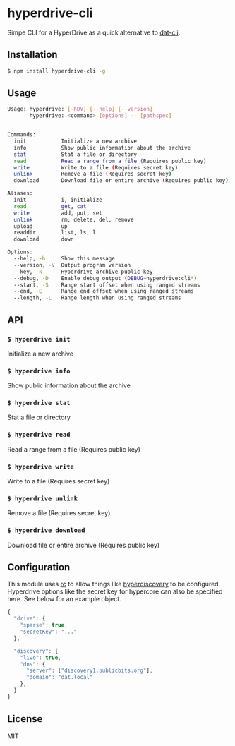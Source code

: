hyperdrive-cli
==============

Simpe CLI for a HyperDrive as a quick alternative to
[dat-cli](https://github.com/datproject/dat).

## Installation

```sh
$ npm install hyperdrive-cli -g
```

## Usage

```sh
Usage: hyperdrive: [-hDV] [--help] [--version]
       hyperdrive: <command> [options] -- [pathspec]


Commands:
  init           Initialize a new archive
  info           Show public information about the archive
  stat           Stat a file or directory
  read           Read a range from a file (Requires public key)
  write          Write to a file (Requires secret key)
  unlink         Remove a file (Requires secret key)
  download       Download file or entire archive (Requires public key)

Aliases:
  init           i, initialize
  read           get, cat
  write          add, put, set
  unlink         rm, delete, del, remove
  upload         up
  readdir        list, ls, l
  download       down

Options:
  --help, -h     Show this message
  --version, -V  Output program version
  --key, -k      Hyperdrive archive public key
  --debug, -D    Enable debug output (DEBUG=hyperdrive:cli*)
  --start, -S    Range start offset when using ranged streams
  --end, -E      Range end offset when using ranged streams
  --length, -L   Range length when using ranged streams

```

## API

### `$ hyperdrive init`

Initialize a new archive

### `$ hyperdrive info`

Show public information about the archive

### `$ hyperdrive stat`

Stat a file or directory

### `$ hyperdrive read`

Read a range from a file (Requires public key)

### `$ hyperdrive write`

Write to a file (Requires secret key)

### `$ hyperdrive unlink`

Remove a file (Requires secret key)

### `$ hyperdrive download`

Download file or entire archive (Requires public key)

## Configuration

This module uses [rc](https://github.com/dominictarr/rc) to allow things
like [hyperdiscovery](https://github.com/karissa/hyperdiscovery) to be
configured. Hyperdrive options like the secret key for hypercore can also be
specified here. See below for an example object.

```js
{
  "drive": {
    "sparse": true,
    "secretKey": "..."
  },

  "discovery": {
    "live": true,
    "dns": {
      "server": ["discovery1.publicbits.org"],
      "domain": "dat.local"
    },
  }
}
```

## License

MIT
